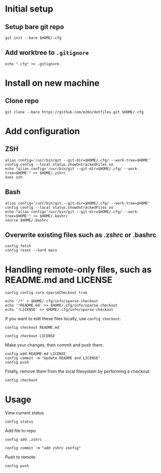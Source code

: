 # Initial setup
## Setup bare git repo
```
git init --bare $HOME/.cfg
```
## Add worktree to `.gitignore`
```
echo ".cfg" >> .gitignore
```

# Install on new machine
## Clone repo
```
git clone --bare https://github.com/m26n/dotfiles.git $HOME/.cfg
```

# Add configuration
## ZSH
```
alias config='/usr/bin/git --git-dir=$HOME/.cfg/ --work-tree=$HOME'
config config --local status.showUntrackedFiles no
echo "alias config='/usr/bin/git --git-dir=$HOME/.cfg/ --work-tree=$HOME'" >> $HOME/.zshrc
exec zsh
```
## Bash
```
alias config='/usr/bin/git --git-dir=$HOME/.cfg/ --work-tree=$HOME'
config config --local status.showUntrackedFiles no
echo "alias config='/usr/bin/git --git-dir=$HOME/.cfg/ --work-tree=$HOME'" >> $HOME/.bashrc
source $HOME/.bashrc
```

## Overwrite existing files such as .zshrc or .bashrc
```
config fetch
config reset --hard main
```

# Handling **remote-only** files, such as README.md and LICENSE
```
config config core.sparseCheckout true
```
```
echo '/*' > $HOME/.cfg/info/sparse-checkout
echo '!README.md' >> $HOME/.cfg/info/sparse-checkout
echo '!LICENSE' >> $HOME/.cfg/info/sparse-checkout
```
If you want to edit these files locally, use `config checkout`.
```
config checkout README.md 
```
```
config checkout LICENSE 
```
Make your changes, then commit and push them.
```
config add README.md LICENSE
config commit -m "Update README and LICENSE"
config push
```
Finally, remove them from the local filesystem by performing a checkout.
```
config checkout
```

# Usage
View current status
```
config status
```
Add file to repo
```
config add .zshrc
```
```
config commit -m "add zshrc config"
```
Push to remote
```
config push
```
